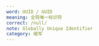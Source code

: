 ```yaml
---
word: UUID / GUID
meaning: 全局唯一标识符
correct: /null/
note: Globally Unique Identifier
category: 缩写
---
```


